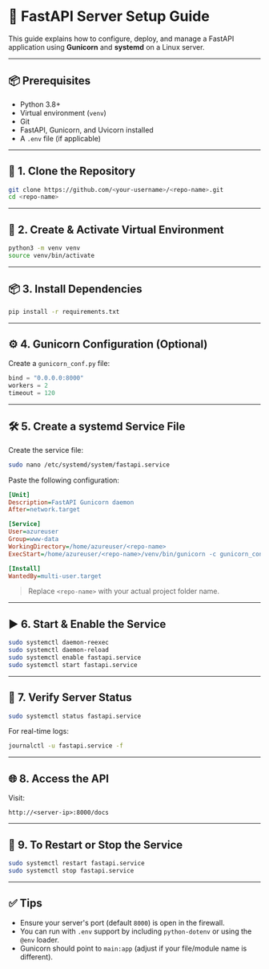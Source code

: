 
# 🚀 FastAPI Server Setup Guide

This guide explains how to configure, deploy, and manage a FastAPI application using **Gunicorn** and **systemd** on a Linux server.

---

## 📦 Prerequisites

- Python 3.8+
- Virtual environment (`venv`)
- Git
- FastAPI, Gunicorn, and Uvicorn installed
- A `.env` file (if applicable)

---

## 🔧 1. Clone the Repository

```bash
git clone https://github.com/<your-username>/<repo-name>.git
cd <repo-name>
```

---

## 🐍 2. Create & Activate Virtual Environment

```bash
python3 -m venv venv
source venv/bin/activate
```

---

## 📦 3. Install Dependencies

```bash
pip install -r requirements.txt
```

---

## ⚙️ 4. Gunicorn Configuration (Optional)

Create a `gunicorn_conf.py` file:

```python
bind = "0.0.0.0:8000"
workers = 2
timeout = 120
```

---

## 🛠️ 5. Create a systemd Service File

Create the service file:

```bash
sudo nano /etc/systemd/system/fastapi.service
```

Paste the following configuration:

```ini
[Unit]
Description=FastAPI Gunicorn daemon
After=network.target

[Service]
User=azureuser
Group=www-data
WorkingDirectory=/home/azureuser/<repo-name>
ExecStart=/home/azureuser/<repo-name>/venv/bin/gunicorn -c gunicorn_conf.py main:app

[Install]
WantedBy=multi-user.target
```

> Replace `<repo-name>` with your actual project folder name.

---

## ▶️ 6. Start & Enable the Service

```bash
sudo systemctl daemon-reexec
sudo systemctl daemon-reload
sudo systemctl enable fastapi.service
sudo systemctl start fastapi.service
```

---

## 🧪 7. Verify Server Status

```bash
sudo systemctl status fastapi.service
```

For real-time logs:

```bash
journalctl -u fastapi.service -f
```

---

## 🌐 8. Access the API

Visit:

```http
http://<server-ip>:8000/docs
```

---

## 🛑 9. To Restart or Stop the Service

```bash
sudo systemctl restart fastapi.service
sudo systemctl stop fastapi.service
```

---

## ✅ Tips

- Ensure your server's port (default `8000`) is open in the firewall.
- You can run with `.env` support by including `python-dotenv` or using the `@env` loader.
- Gunicorn should point to `main:app` (adjust if your file/module name is different).
